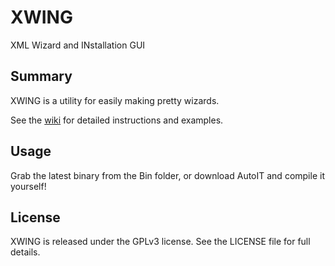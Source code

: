 # XWING
XML Wizard and INstallation GUI

## Summary
XWING is a utility for easily making pretty wizards.

See the [wiki](https://github.com/mambojuice/XWING/wiki) for detailed instructions and examples.

## Usage
Grab the latest binary from the Bin folder, or download AutoIT and compile it yourself!

## License
XWING is released under the GPLv3 license. See the LICENSE file for full details.
